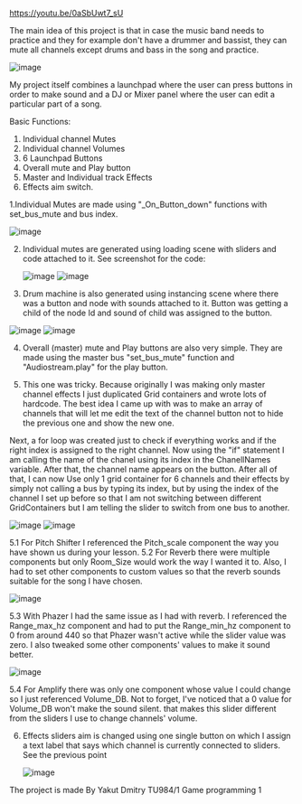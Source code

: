 https://youtu.be/0aSbUwt7_sU

The main idea of this project is that in case the music band needs to practice and they for example don't have a drummer and bassist, they can mute all channels except drums and bass in the song and practice.

![image](https://github.com/yakutdmitry/GP-2023/assets/159444433/788f0fc6-269a-4c64-8b07-cc911c3f8149) 

My project itself combines a launchpad where the user can press buttons in order to make sound and a DJ or Mixer panel where the user can edit a particular part of a song.

Basic Functions:
1. Individual channel Mutes
2. Individual channel Volumes
3. 6 Launchpad Buttons
4. Overall mute and Play button
5. Master and Individual track Effects
6. Effects aim switch.

1.Individual Mutes are made using "_On_Button_down" functions with set_bus_mute and bus index.

![image](https://github.com/yakutdmitry/GP-2023/assets/159444433/2889030a-1f8b-40b0-a203-3c49f20b86b3)


2. Individual mutes are generated using loading scene with sliders and code attached to it. See screenshot for the code:

   ![image](https://github.com/yakutdmitry/GP-2023/assets/159444433/99838da6-3b60-4096-8e42-1f4bfa32fe92) ![image](https://github.com/yakutdmitry/GP-2023/assets/159444433/9c6ce7a2-52c6-4cc3-9afc-7a55ed9fdc8c)



3. Drum machine is also generated using instancing scene where there was a button and node with sounds attached to it. Button was getting a child of the node Id and sound of child was assigned to the button.

![image](https://github.com/yakutdmitry/GP-2023/assets/159444433/bd15cefd-e2f5-44fe-b628-81d1bdc4e2fb)  ![image](https://github.com/yakutdmitry/GP-2023/assets/159444433/1388e2dc-8e39-4fe5-be9f-91d57527c86e)
   
4. Overall (master) mute and Play buttons are also very simple. They are made using the master bus "set_bus_mute" function and "Audiostream.play" for the play button.



5. This one was tricky. Because originally I was making only master channel effects I just duplicated Grid containers and wrote lots of hardcode. The best idea I came up with was to make an array of channels that will let me edit the text of the channel button not to hide the previous one and show the new one.

Next, a for loop was created just to check if everything works and if the right index is assigned to the right channel. Now using the "if" statement I am calling the name of the chanel using its index in the ChanellNames variable. After that, the channel name appears on the button. After all of that, I can now Use only 1 grid container for 6 channels and their effects by simply not calling a bus by typing its index, but by using the index of the channel I set up before so that I am not switching between different GridContainers but I am telling the slider to switch from one bus to another.

![image](https://github.com/yakutdmitry/GP-2023/assets/159444433/6cbdbd9d-4a08-412b-af16-9b8fc3eff37e) ![image](https://github.com/yakutdmitry/GP-2023/assets/159444433/3f89ff65-67ef-4252-a8a4-3112d9d1a7f4)

5.1 For Pitch Shifter I referenced the Pitch_scale component the way you have shown us during your lesson.
5.2 For Reverb there were multiple components but only Room_Size would work the way I wanted it to. Also, I had to set other components to custom values so that the reverb sounds suitable for the song I have chosen.

![image](https://github.com/yakutdmitry/GP-2023/assets/159444433/4f6b647c-9212-44e1-a6d6-a50cb0165f27)

5.3 With Phazer I had the same issue as I had with reverb. I referenced the Range_max_hz component and had to put the Range_min_hz component to 0 from around 440 so that Phazer wasn't active while the slider value was zero. I also tweaked some other components' values to make it sound better. 

![image](https://github.com/yakutdmitry/GP-2023/assets/159444433/9fb81dae-7772-4f5d-8d03-09c0f9309c00)

5.4 For Amplify there was only one component whose value I could change so I just referenced Volume_DB. Not to forget, I've noticed that a 0 value for Volume_DB won't make the sound silent. that makes this slider different from the sliders I use to change channels' volume.


6. Effects sliders aim is changed using one single button on which I assign a text label that says which channel is currently connected to sliders. See the previous point

   ![image](https://github.com/yakutdmitry/GP-2023/assets/159444433/b53e7cbc-39ab-4dd6-8242-1b5fa69a57be)

The project is made By Yakut Dmitry TU984/1 
Game programming 1


